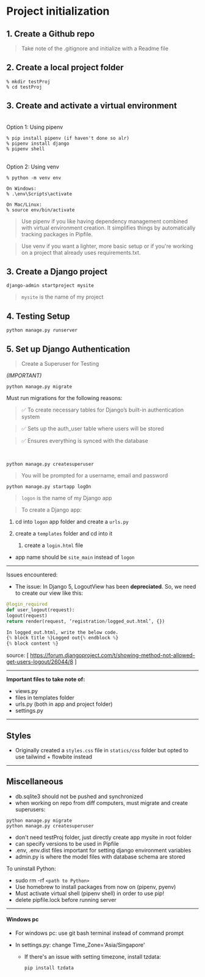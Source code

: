 # Project initialization
## 1. Create a Github repo
> Take note of the .gitignore and initialize with a Readme file

## 2. Create a local project folder
```
% mkdir testProj
% cd testProj
```

## 3. Create and activate a virtual environment

<br>Option 1: Using pipenv
```
% pip install pipenv (if haven't done so alr)
% pipenv install django
% pipenv shell
```

<br>Option 2: Using venv
```
% python -m venv env

On Windows:
% .\env\Scripts\activate

On Mac/Linux:
% source env/bin/activate
```

> Use pipenv if you like having dependency management combined with virtual environment creation. It simplifies things by automatically tracking packages in Pipfile.

> Use venv if you want a lighter, more basic setup or if you're working on a project that already uses requirements.txt.

## 3. Create a Django project
```
django-admin startproject mysite 
```
> `mysite` is the name of my project

## 4. Testing Setup
```
python manage.py runserver
```

## 5. Set up Django Authentication
> Create a Superuser for Testing

*(IMPORTANT)*
```
python manage.py migrate 
```
Must run migrations for the following reasons:

> ✅ To create necessary tables for Django’s built-in authentication system

> ✅ Sets up the auth_user table where users will be stored

> ✅ Ensures everything is synced with the database

<br>


```
python manage.py createsuperuser
```
> You will be prompted for a username, email and password

```
python manage.py startapp logOn 
```
> `logon` is the name of my Django app

> To create a Django app:

1. cd into `logon` app folder and create a `urls.py`

2. create a `templates` folder and cd into it
    
    1. create a `login.html` file

- app name should be `site_main` instead of `logon`
-------
Issues encountered:
- The issue: In Django 5, LogoutView has been **depreciated**. So, we need to create our view like this:
``` python
@login_required
def user_logout(request):
logout(request)
return render(request, ‘registration/logged_out.html’, {})

In logged_out.html, write the below code.
{% block title %}Logged out{% endblock %}
{% block content %}
```
source: [ https://forum.djangoproject.com/t/showing-method-not-allowed-get-users-logout/26044/8 ]

-------
**Important files to take note of:**
- views.py
- files in templates folder
- urls.py (both in app and project folder)
- settings.py

--------

## Styles
- Originally created a `styles.css` file in `statics/css` folder but opted to use tailwind + flowbite instead

--------
## Miscellaneous
- db.sqlite3 should not be pushed and synchronized
- when working on repo from diff computers, must migrate and create superusers:
```
python manage.py migrate
python manage.py createsuperuser
```
- don't need testProj folder, just directly create app mysite in root folder
- can specify versions to be used in Pipfile
- .env, .env.dist files important for setting django environment variables
- admin.py is where the model files with database schema are stored

To uninstall Python:
- sudo rm -rf `<path to Python>`
- Use homebrew to install packages from now on (pipenv, pyenv)
- Must activate virtual shell (pipenv shell) in order to use pip!
- delete pipfile.lock before running server

--------

#### Windows pc
- For windows pc: use git bash terminal instead of command prompt
- In settings.py: change Time_Zone='Asia/Singapore'

    - If there's an issue with setting timezone, install tzdata:
    
        `pip install tzdata`


